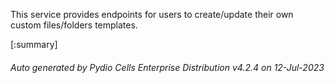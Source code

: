 






This service provides endpoints for users to create/update their own custom files/folders templates.

[:summary]

###### Auto generated by Pydio Cells Enterprise Distribution v4.2.4 on 12-Jul-2023
